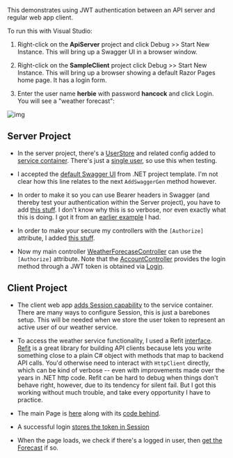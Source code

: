 This demonstrates using JWT authentication between an API server and regular web app client.

To run this with Visual Studio:

1. Right-click on the **ApiServer** project and click Debug >> Start New Instance. This will bring up a Swagger UI in a browser window.

2. Right-click on the **SampleClient** project click Debug >> Start New Instance. This will bring up a browser showing a default Razor Pages home page. It has a login form.

3. Enter the user name **herbie** with password **hancock** and click Login. You will see a "weather forecast":

![img](https://adamosoftware.blob.core.windows.net/images/5Q2BNR77ZT.png)


## Server Project

- In the server project, there's a [UserStore](https://github.com/adamfoneil/JwtDemo/blob/master/ApiServer/Services/UserStore.cs) and related config added to [service container](https://github.com/adamfoneil/JwtDemo/blob/master/ApiServer/Program.cs#L17-L18). There's just a [single user](https://github.com/adamfoneil/JwtDemo/blob/master/ApiServer/Services/UserStore.cs#L53-L54), so use this when testing.

- I accepted the [default Swagger UI](https://github.com/adamfoneil/JwtDemo/blob/master/ApiServer/Program.cs#L21) from .NET project template. I'm not clear how this line relates to the next `AddSwaggerGen` method however.

- In order to make it so you can use Bearer headers in Swagger (and thereby test your authentication within the Server project), you have to add [this stuff](https://github.com/adamfoneil/JwtDemo/blob/master/ApiServer/Program.cs#L21-L43). I don't know why this is so verbose, nor even exactly what this is doing. I got it from an [earlier example](https://github.com/adamfoneil/CloudObjects/blob/master/CloudObjects.App/Extensions/ServiceCollectionExtensions.cs#L57) I had.

- In order to make your secure my controllers with the `[Authorize]` attribute, I added [this stuff](https://github.com/adamfoneil/JwtDemo/blob/master/ApiServer/Program.cs#L45-L59).

- Now my main controller [WeatherForecaseController](https://github.com/adamfoneil/JwtDemo/blob/master/ApiServer/Controllers/WeatherForecastController.cs) can use the `[Authorize]` attribute. Note that the [AccountController](https://github.com/adamfoneil/JwtDemo/blob/master/ApiServer/Controllers/AccountController.cs) provides the login method through a JWT token is obtained via [Login](https://github.com/adamfoneil/JwtDemo/blob/master/ApiServer/Controllers/AccountController.cs#L20).

## Client Project

- The client web app [adds Session capability](https://github.com/adamfoneil/JwtDemo/blob/master/SampleClient/Program.cs#L11-L15) to the service container. There are many ways to configure Session, this is just a barebones setup. This will be needed when we store the user token to represent an active user of our weather service.

- To access the weather service functionality, I used a Refit [interface](https://github.com/adamfoneil/JwtDemo/blob/master/SampleClient/Interfaces/IWeatherClient.cs). [Refit](https://github.com/reactiveui/refit) is a great library for building API clients because lets you write something close to a plain C# object with methods that map to backend API calls. You'd otherwise need to interact with `HttpClient` directly, which can be kind of verbose -- even with improvements made over the years in .NET http code. Refit can be hard to debug when things don't behave right, however, due to its tendency for silent fail. But I got this working without much trouble, and take every opportunity I have to practice.

- The main Page is [here](https://github.com/adamfoneil/JwtDemo/blob/master/SampleClient/Pages/Index.cshtml) along with its [code behind](https://github.com/adamfoneil/JwtDemo/blob/master/SampleClient/Pages/Index.cshtml.cs).

- A successful login [stores the token in Session](https://github.com/adamfoneil/JwtDemo/blob/master/SampleClient/Pages/Index.cshtml.cs#L48-L49)

- When the page loads, we check if there's a logged in user, then [get the Forecast](https://github.com/adamfoneil/JwtDemo/blob/master/SampleClient/Pages/Index.cshtml.cs#L63-L66) if so.
